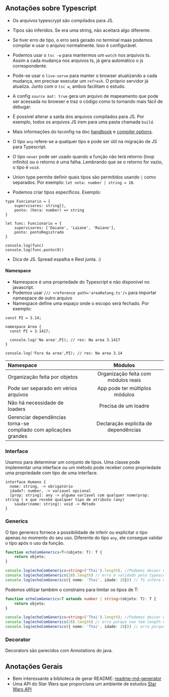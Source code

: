 ## Anotações sobre Typescript

- Os arquivos typescrypt são compilados para JS.
- Tipos são inferidos. Se era uma string, não aceitará algo diferente.
- Se tiver erro de tipo, o erro será gerado no terminal maas podemos compilar e usar o arquivo normalmente. Isso é configurável.
- Podemos usar o `tsc -w` para mantermos um `watch` nos arquivos ts. Assim a cada mudança nos arquivos ts, já gera automático o js correspondente.
- Pode-se usar o `live-serve` para manter o browser atualizando a cada mudança, em precisar executar um `refresh`. O próprio servidor já atualiza. Junto com o `tsc w`, ambos facilitam o estudo.

- A config `source mat: true` gera um arquivo de mapeamento que pode ser acessada no browser e traz o código como ts tornando mais fácil de debugar.
- É possível alterar a saída dos arquivos compilados para JS. Por exemplo, todos os arquivos JS irem para uma pasta chamada `build`.
- Mais informações do tsconfig na doc [handbook](https://www.typescriptlang.org/docs/handbook/tsconfig-json.html) e [compiler options](https://www.typescriptlang.org/docs/handbook/compiler-options.html).

- O tipo `any` refere-se a qualquer tipo e pode ser útil na migração de JS para Typescript.
- O tipo `never` pode ser usado quando a função não terá retorno (loop infinito) ou o retorno é uma falha. Lembrando que se o retorno for vazio, o tipo é `void`.
- Union type permite definir quais tipos são permitidos usando `|` como separados. Por exemplo: `let nota: number | string = 10`.
- Podemos criar tipos específicos. Exemplo: 
```
type Funcionario = {
    supervisores: string[],
    ponto: (hora: number) => string
}

let func: Funcionario = {
    supervisores: ['Daiane', 'Laiane', 'Raiane'],
    ponto: pontoRegistrado
}

console.log(func)
console.log(func.ponto(8))
```

- Dica de JS. Spread espalha e Rest junta. :)

#### Namespace

- Namespace é uma propriedade do Typescript e não disponível no javascript.
- Podemos usar `/// <reference path='areaRetang.ts'/>` para importar namespace de outro arquivo
- Namespace define uma espaço onde o escopo será fechado. Por exemplo:

```
const PI = 3.14;

namespace Area {
  const PI = 3.1417;

  console.log('Na area',PI); // res: Na area 3.1417
}

console.log('Fora da area',PI); // res: Na area 3.14
```

| Namespace      | Módulos      |
| :------------- | :----------: |
|  Organização feita por objetos | Organização feita com módulos reais |
| Pode ser separado em vérios arquivos | App pode ter múltiplos módulos |
| Não há necessidade de loaders| Precisa de um loadre|
| Gerenciar dependências torna-se <br/>compliado com aplicações grandes| Declaração explícita de dependências |

### Interface

Usamos para determinar um conjunto de tipos. Uma classe pode implementar uma interface ou um método pode receber como propriedade uma propriedade com tipo de uma interface.

````
interface Humano {
  nome: string, -> obrigatório
  idade?: number, -> variavel opcional
  [prop: string]: any -> alguma varíavel com qualquer nome(prop: string ) e que recebe qualquer tipo de atributo (any)
    saudar(nome: string): void -> Método
}
````
### Generics

O tipo generecs fornece a possibilidade de inferir ou explicitar o tipo apenas no momento do seu uso.
Diferente do tipo `any`, ele consegue validar o tipo após o uso da função.

```typescript
function echoComGenerics<T>(objeto: T): T {
    return objeto;
}

console.log(echoComGenerics<string>('Thai').length); //Podemos deiaxr explicito o tipo T na hora do uso
console.log(echoComGenerics(28).length) // erro é validado pelo typescript antes da execução
console.log(echoComGenerics({ nome: 'Thai', idade: 28})) // TS infere o tipo de T conforme o tipo do objeto passado para ele
````

Podemos utilizar também o constrains para limitar os tipos de T:

```typescript
function echoComGenerics<T extends number | string>(objeto: T): T {
    return objeto;
}

console.log(echoComGenerics<string>('Thai').length); //Podemos deixar explicito o tipo T na hora do uso
console.log(echoComGenerics(28).length) // erro porque nao tem length em number
console.log(echoComGenerics({ nome: 'Thai', idade: 28})) // erro porque nao é string ou number
```

### Decorator

Decorators são parecidos com Annotations do java.

## Anotações Gerais
- Bem interessante a biblioteca de gerar README: [readme-md-generator](https://github.com/kefranabg/readme-md-generator)
- Uma API do Star Wars que proporciona um ambiente de estudos [Star Wars API](https://swapi.dev/)